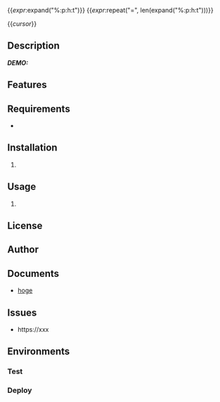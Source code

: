 {{_expr_:expand("%:p:h:t")}}
{{_expr_:repeat("=", len(expand("%:p:h:t")))}}

{{_cursor_}}<!-- introduce -->

## Description
<!-- -->

***DEMO:***

## Features

## Requirements
-

## Installation
1. 

## Usage
1. 

## License

## Author

## Documents
- [hoge](https://xxx)

## Issues
- https://xxx
<!-- 関連JIRAリンクなどを貼っておく(なければ削除) -->

## Environments
### Test
<!-- テスト方法について記載する(なければ削除) -->

### Deploy
<!-- 関連JIRAリンクなどを貼っておく(なければ削除) -->

